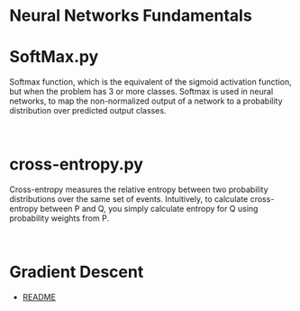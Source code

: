# Neural Networks Fundamentals 
<h1> SoftMax.py</h1>
<p> Softmax function, which is the equivalent of the sigmoid activation function, but when the problem has 3 or more classes.
 Softmax is used in neural networks, to map the non-normalized output of a network to a probability distribution over predicted output classes.</p>
 <br>
 <h1> cross-entropy.py</h1>
 <p>Cross-entropy measures the relative entropy between two probability distributions over the same set of events.
 Intuitively, to calculate cross-entropy between P and Q, you simply calculate entropy for Q using probability weights from P.</p>
<br> 
<h1> Gradient Descent</h1>
<ul><li><a href="Gradiant-Descent/README.md">README</a></ul>


